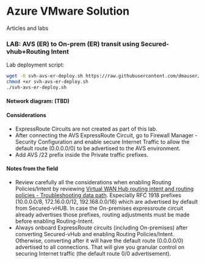 # Azure VMware Solution

Articles and labs

### LAB: AVS (ER) to On-prem (ER) transit using Secured-vhub+Routing Intent

Lab deployment script: 
```bash
wget -O svh-avs-er-deploy.sh https://raw.githubusercontent.com/dmauser/azure-vmware-solution/main/svh-er-transit/svh-avs-er-deploy.azcli
chmod +xr svh-avs-er-deploy.sh
./svh-avs-er-deploy.sh
```

#### Network diagram: (TBD)

#### Considerations

- ExpressRoute Circuits are not created as part of this lab.
- After connecting the AVS ExpressRoute Circuit, go to Firewall Manager - Security Configuration and enable secure Internet Traffic to allow the default route (0.0.0.0/0) to be advertised to the AVS environment.
- Add AVS /22 prefix inside the Private traffic prefixes.

#### Notes from the field

- Review carefully all the considerations when enabling Routing Policies/Intent by reviewing [Virtual WAN Hub routing intent and routing policies - Troubleshooting data path](https://learn.microsoft.com/en-us/azure/virtual-wan/how-to-routing-policies#troubleshooting). Especially RFC 1918 prefixes (10.0.0.0/8, 172.16.0.0/12, 192.168.0.0/16) which are advertised by default from Secured-vHUB. In case the On-premises expressroute circuit already advertises those prefixes, routing adjustments must be made before enabling Routing-Intent.
- Always onboard ExpressRoute circuits (including On-premises) after converting Secured-vHub and enabling Routing Policies/Intent. Otherwise, converting after it will have the default route (0.0.0.0/0) advertised to all connections. That will give you granular control on securing Internet traffic (the default route 0/0 advertisement).

